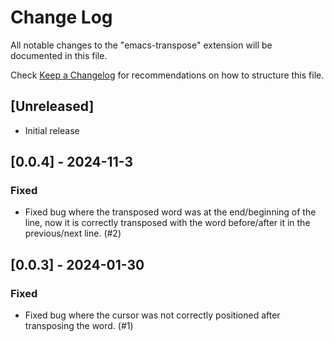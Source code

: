 # Change Log

All notable changes to the "emacs-transpose" extension will be documented in this file.

Check [Keep a Changelog](http://keepachangelog.com/) for recommendations on how to structure this file.

## [Unreleased]

- Initial release

## [0.0.4] - 2024-11-3

### Fixed

- Fixed bug where the transposed word was at the end/beginning of the line, now it is correctly transposed with the word before/after it in the previous/next line. (#2)

## [0.0.3] - 2024-01-30

### Fixed

- Fixed bug where the cursor was not correctly positioned after transposing the word. (#1)

